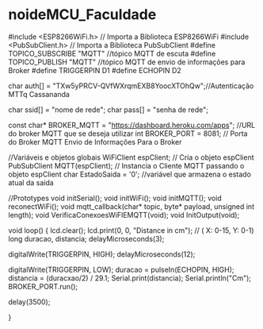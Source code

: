 # noideMCU_Faculdade

#include <ESP8266WiFi.h> // Importa a Biblioteca ESP8266WiFi
#include <PubSubClient.h> // Importa a Biblioteca PubSubClient
#define TOPICO_SUBSCRIBE "MQTT"     //tópico MQTT de escuta
#define TOPICO_PUBLISH   "MQTT"    //tópico MQTT de envio de informações para Broker
#define TRIGGERPIN D1
#define ECHOPIN    D2

char auth[] = "TXw5yPRCV-QVfWXrqmEXB8YoocXTOhQw";//Autenticação MTTq Cassananda


char ssid[] = "nome de rede";
char pass[] = "senha de rede";


const char* BROKER_MQTT = "https://dashboard.heroku.com/apps"; //URL do broker MQTT que se deseja utilizar
int BROKER_PORT = 8081; // Porta do Broker MQTT Envio de Informações Para o Broker
 
 
//Variáveis e objetos globais
WiFiClient espClient; // Cria o objeto espClient
PubSubClient MQTT(espClient); // Instancia o Cliente MQTT passando o objeto espClient
char EstadoSaida = '0';  //variável que armazena o estado atual da saída
  
//Prototypes
void initSerial();
void initWiFi();
void initMQTT();
void reconectWiFi(); 
void mqtt_callback(char* topic, byte* payload, unsigned int length);
void VerificaConexoesWiFIEMQTT(void);
void InitOutput(void);

void loop()
{
  lcd.clear();
  lcd.print(0, 0, "Distance in cm"); //  ( X: 0-15,  Y: 0-1)
  long duracao, distancia; 
  delayMicroseconds(3); 
  
  digitalWrite(TRIGGERPIN, HIGH);
  delayMicroseconds(12); 
  
  digitalWrite(TRIGGERPIN, LOW);
  duracao = pulseIn(ECHOPIN, HIGH);
  distancia = (duracxao/2) / 29.1;
  Serial.print(distancia);
  Serial.println("Cm");
  BROKER_PORT.run();

  delay(3500);

}
